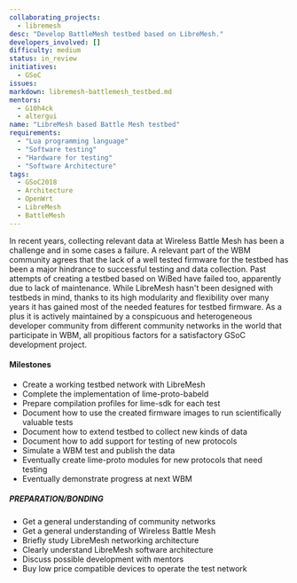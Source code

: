 ```yaml
---
collaborating_projects:
  - libremesh
desc: "Develop BattleMesh testbed based on LibreMesh."
developers_involved: []
difficulty: medium
status: in_review
initiatives:
  - GSoC
issues:
markdown: libremesh-battlemesh_testbed.md
mentors:
  - G10h4ck
  - altergui
name: "LibreMesh based Battle Mesh testbed"
requirements:
  - "Lua programming language"
  - "Software testing"
  - "Hardware for testing"
  - "Software Architecture"
tags:
  - GSoC2018
  - Architecture
  - OpenWrt
  - LibreMesh
  - BattleMesh
---
```



In recent years, collecting relevant data at Wireless Battle Mesh has been a
challenge and in some cases a failure. A relevant part of the WBM community
agrees that the lack of a well tested firmware for the testbed has been a major
hindrance to successful testing and data collection.
Past attempts of creating a testbed based on WiBed have failed too, apparently
due to lack of maintenance.
While LibreMesh hasn't been designed with testbeds in mind, thanks to its high
modularity and flexibility over many years it has gained most of the needed
features for testbed firmware. As a plus it is actively maintained by a
conspicuous and heterogeneous developer community from different community
networks in the world that participate in WBM, all propitious factors for a
satisfactory GSoC development project.


#### Milestones

* Create a working testbed network with LibreMesh
* Complete the implementation of lime-proto-babeld
* Prepare compilation profiles for lime-sdk for each test
* Document how to use the created firmware images to run scientifically valuable tests
* Document how to extend testbed to collect new kinds of data
* Document how to add support for testing of new protocols
* Simulate a WBM test and publish the data
* Eventually create lime-proto modules for new protocols that need testing
* Eventually demonstrate progress at next WBM


##### PREPARATION/BONDING

* Get a general understanding of community networks
* Get a general understanding of Wireless Battle Mesh
* Briefly study LibreMesh networking architecture
* Clearly understand LibreMesh software architecture
* Discuss possible development with mentors
* Buy low price compatible devices to operate the test network
